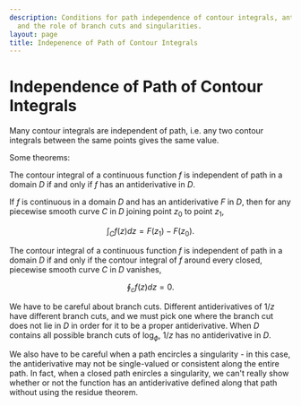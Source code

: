 ```yaml
---
description: Conditions for path independence of contour integrals, antiderivatives,
  and the role of branch cuts and singularities.
layout: page
title: Indepenence of Path of Contour Integrals
---
```


# Independence of Path of Contour Integrals

Many contour integrals are independent of path, i.e. any two contour integrals between the same points gives the same value.

Some theorems:

The contour integral of a continuous function $f$ is independent of path in a domain $D$ if and only if $f$ has an antiderivative in $D$.

If $f$ is continuous in a domain $D$ and has an antiderivative $F$ in $D$, then for any piecewise smooth curve $C$ in $D$ joining point $z_0$ to point $z_1$,

$$ \int_C f(z) dz = F(z_1) - F(z_0). $$

The contour integral of a continuous function $f$ is independent of path in a domain $D$ if and only if the contour integral of $f$ around every closed, piecewise smooth curve $C$ in $D$ vanishes,

$$ \oint_c f(z) dz = 0. $$

We have to be careful about branch cuts. Different antiderivatives of $1/z$ have different branch cuts, and we must pick one where the branch cut does not lie in $D$ in order for it to be a proper antiderivative. When $D$ contains all possible branch cuts of $\log_\phi$, $1/z$ has no antiderivative in $D$.

We also have to be careful when a path encircles a singularity - in this case, the antiderivative may not be single-valued or consistent along the entire path. In fact, when a closed path enircles a singularity, we can't really show whether or not the function has an antiderivative defined along that path without using the residue theorem.